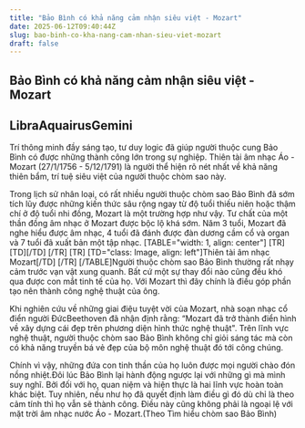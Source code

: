 ```yaml
---
title: "Bảo Bình có khả năng cảm nhận siêu việt - Mozart"
date: 2025-06-12T09:40:44Z
slug: bao-binh-co-kha-nang-cam-nhan-sieu-viet-mozart
draft: false
---
```


## Bảo Bình có khả năng cảm nhận siêu việt - Mozart

## LibraAquairusGemini

Trí thông minh đầy sáng tạo, tư duy logic đã giúp người thuộc cung Bảo Bình có được những thành công lớn trong sự nghiệp. Thiên tài âm nhạc Áo - Mozart (27/1/1756 - 5/12/1791) là người thể hiện rõ nét nhất về khả năng thiên bẩm, trí tuệ siêu việt của người thuộc chòm sao này.

Trong lịch sử nhân loại, có rất nhiều người thuộc chòm sao Bảo Bình đã sớm tích lũy được những kiến thức sâu rộng ngay từ độ tuổi thiếu niên hoặc thậm chí ở độ tuổi nhi đồng, Mozart là một trường hợp như vậy. Tư chất của một thần đồng âm nhạc ở Mozart được bộc lộ khá sớm. Năm 3 tuổi, Mozart đã nghe hiểu được âm nhạc, 4 tuổi đã đánh được đàn dương cầm cổ và organ và 7 tuổi đã xuất bản một tập nhạc.
[TABLE="width: 1, align: center"]
[TR]
[TD][/TD]
[/TR]
[TR]
[TD="class: Image, align: left"]Thiên tài âm nhạc Mozart[/TD]
[/TR]
[/TABLE]Người thuộc chòm sao Bảo Bình thường rất nhạy cảm trước vạn vật xung quanh. Bất cứ một sự thay đổi nào cũng đều khó qua được con mắt tinh tế của họ. Với Mozart thì đây chính là điều góp phần tạo nên thành công nghệ thuật của ông. 

Khi nghiên cứu về những giai điệu tuyệt vời của Mozart, nhà soạn nhạc cổ điển người ĐứcBeethoven đã nhận định rằng: “Mozart đã trở thành điển hình về xây dựng cái đẹp trên phương diện hình thức nghệ thuật". Trên lĩnh vực nghệ thuật, người thuộc chòm sao Bảo Bình không chỉ giỏi sáng tác mà còn có khả năng truyền bá vẻ đẹp của bộ môn nghệ thuật đó tới công chúng. 

Chính vì vậy, những đứa con tinh thần của họ luôn được mọi người chào đón nồng nhiệt.Đôi lúc Bảo Bình lại hành động ngược lại với những gì mà mình suy nghĩ. Bởi đối với họ, quan niệm và hiện thực là hai lĩnh vực hoàn toàn khác biệt. Tuy nhiên, nếu như họ đã quyết định làm điều gì đó dù chỉ là theo cảm tính thì họ vẫn sẽ thành công. Điều này cũng không phải là ngoại lệ với mặt trời âm nhạc nước Áo - Mozart.(Theo Tìm hiểu chòm sao Bảo Bình)